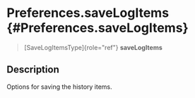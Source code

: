 Preferences.saveLogItems {#Preferences.saveLogItems}
========================

> [SaveLogItemsType]{role="ref"} **saveLogItems**

Description
-----------

Options for saving the history items.
